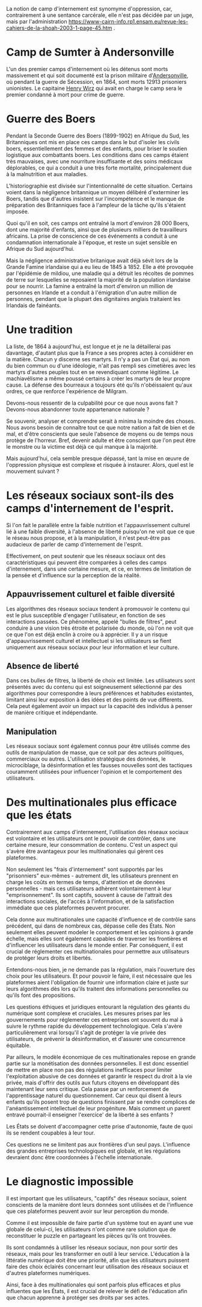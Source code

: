 La notion de camp d'internement est synomyme d'oppression, car, contrairement à une sentance carcérale, elle n'est pas décidée par un juge, mais par l'administration https://www-cairn-info.rp1.ensam.eu/revue-les-cahiers-de-la-shoah-2003-1-page-45.htm .

# Camp de Sumter à Andersonville
L'un des premier camps d'internement où les détenus sont morts massivement et qui soit documenté est la prison militaire d'[Andersonville](https://fr.wikipedia.org/wiki/Camp_d%27Andersonville), où pendant la guerre de Sécession, en 1864, sont morts 12913 prisoniers unionistes. Le capitaine [Henry Wirz](https://fr.wikipedia.org/wiki/Henry_Wirz) qui avait en charge le camp sera le premier condanné à mort pour crime de guerre.

# Guerre des Boers
Pendant la Seconde Guerre des Boers (1899-1902) en Afrique du Sud, les Britanniques ont mis en place ces camps dans le but d'isoler les civils boers, essentiellement des femmes et des enfants, pour briser le soutien logistique aux combattants boers. Les conditions dans ces camps étaient très mauvaises, avec une nourriture insuffisante et des soins médicaux déplorables, ce qui a conduit à une très forte mortalité, principalement due à la malnutrition et aux maladies.

L'historiographie est divisée sur l'intentionnalité de cette situation. Certains voient dans la négligence britannique un moyen délibéré d'exterminer les Boers, tandis que d'autres insistent sur l'incompétence et le manque de préparation des Britanniques face à l'ampleur de la tâche qu'ils s'étaient imposée.

Quoi qu'il en soit, ces camps ont entraîné la mort d'environ 28 000 Boers, dont une majorité d'enfants, ainsi que de plusieurs milliers de travailleurs africains. La prise de conscience de ces événements a conduit à une condamnation internationale à l'époque, et reste un sujet sensible en Afrique du Sud aujourd'hui.

Mais la négligence administrative britanique avait déjà sévit lors de la Grande Famine irlandaise qui a eu lieu de 1845 à 1852. Elle a été provoquée par l'épidémie de mildiou, une maladie qui a détruit les récoltes de pommes de terre sur lesquelles se reposaient la majorité de la population irlandaise pour se nourrir. 
La famine a entraîné la mort d'environ un million de personnes en Irlande et a conduit à l'émigration d'un autre million de personnes, pendant que la plupart des dignitaires anglais traitaient les Irlandais de fainéants.

# Une tradition
La liste, de 1864 à aujourd'hui, est longue et je ne la détaillerai pas davantage, d'autant plus que la France a ses propres actes à considérer en la matière. Chacun y discerne ses martyrs. Il n'y a pas un État qui, au nom du bien commun ou d'une idéologie, n'ait pas rempli ses cimetières avec les martyrs d'autres peuples tout en se revendiquant comme légitime. Le machiavélisme a même poussé certains à créer les martyrs de leur propre cause. La défense des bourreaux a toujours été qu'ils n'obéissaient qu'aux ordres, ce que renforce l'expérience de Milgram.

Devons-nous ressentir de la culpabilité pour ce que nous avons fait ? Devons-nous abandonner toute appartenance nationale ?

Se souvenir, analyser et comprendre serait à minima la moindre des choses. Nous avons besoin de connaître tout ce que notre nation a fait de bien et de mal, et d'être conscients que seule l'absence de moyens ou de temps nous protège de l'horreur. Bref, devenir adulte et être conscient que l'on peut être le monstre ou la victime est déjà ce qui manque à la majorité.

Mais aujourd'hui, cela semble presque dépassé, tant la mise en œuvre de l'oppression physique est complexe et risquée à instaurer. Alors, quel est le mouvement suivant ?

# Les réseaux sociaux sont-ils des camps d'internement de l'esprit.

Si l'on fait le parallèle entre la faible nutrition et l'appauvrissement culturel lié à une faible diversité, à l'absence de liberté puisqu'on ne voit que ce que le réseau nous propose, et à la manipulation, il n'est peut-être pas audacieux de parler de camp d'internement de l'esprit.

Effectivement, on peut soutenir que les réseaux sociaux ont des caractéristiques qui peuvent être comparées à celles des camps d'internement, dans une certaine mesure, et ce, en termes de limitation de la pensée et d'influence sur la perception de la réalité.

## Appauvrissement culturel et faible diversité
Les algorithmes des réseaux sociaux tendent à promouvoir le contenu qui est le plus susceptible d'engager l'utilisateur, en fonction de ses interactions passées. Ce phénomène, appelé "bulles de filtres", peut conduire à une vision très étroite et polarisée du monde, où l'on ne voit que ce que l'on est déjà enclin à croire ou à apprécier. Il y a un risque d'appauvrissement culturel et intellectuel si les utilisateurs se fient uniquement aux réseaux sociaux pour leur information et leur culture.

## Absence de liberté
Dans ces bulles de filtres, la liberté de choix est limitée. Les utilisateurs sont présentés avec du contenu qui est soigneusement sélectionné par des algorithmes pour correspondre à leurs préférences et habitudes existantes, limitant ainsi leur exposition à des idées et des points de vue différents. Cela peut également avoir un impact sur la capacité des individus à penser de manière critique et indépendante.

## Manipulation
Les réseaux sociaux sont également connus pour être utilisés comme des outils de manipulation de masse, que ce soit par des acteurs politiques, commerciaux ou autres. L'utilisation stratégique des données, le microciblage, la désinformation et les fausses nouvelles sont des tactiques couramment utilisées pour influencer l'opinion et le comportement des utilisateurs.

# Des multinationales plus efficace que les états
Contrairement aux camps d'internement, l'utilisation des réseaux sociaux est volontaire et les utilisateurs ont le pouvoir de contrôler, dans une certaine mesure, leur consommation de contenu. C'est un aspect qui s'avère être avantageux pour les multinationales qui gèrent ces plateformes.

Non seulement les "frais d'internement" sont supportés par les "prisonniers" eux-mêmes - autrement dit, les utilisateurs prennent en charge les coûts en termes de temps, d'attention et de données personnelles - mais ces utilisateurs adhèrent volontairement à leur "emprisonnement". Ils sont captifs, souvent à cause de l'attrait des interactions sociales, de l'accès à l'information, et de la satisfaction immédiate que ces plateformes peuvent procurer.

Cela donne aux multinationales une capacité d'influence et de contrôle sans précédent, qui dans de nombreux cas, dépasse celle des États. Non seulement elles peuvent modeler le comportement et les opinions à grande échelle, mais elles sont également capables de traverser les frontières et d'influencer les utilisateurs dans le monde entier. Par conséquent, il est crucial de réglementer ces multinationales pour permettre aux utilisateurs de protéger leurs droits et libertés.

Entendons-nous bien, je ne demande pas la régulation, mais l'ouverture des choix pour les utilisateurs. Et pour pouvoir le faire, il est nécessaire que les plateformes aient l'obligation de fournir une information claire et juste sur leurs algorithmes dès lors qu'ils traitent des informations personnelles ou qu'ils font des propositions.

Les questions éthiques et juridiques entourant la régulation des géants du numérique sont complexe et cruciales. Les mesures prises par les gouvernements pour réglementer ces entreprises ont souvent du mal à suivre le rythme rapide du développement technologique. Cela s'avère particulièrement vrai lorsqu'il s'agit de protéger la vie privée des utilisateurs, de prévenir la désinformation, et d'assurer une concurrence équitable.

Par ailleurs, le modèle économique de ces multinationales repose en grande partie sur la monétisation des données personnelles. Il est donc essentiel de mettre en place non pas des régulations inefficaces pour limiter l'exploitation abusive de ces données et garantir le respect du droit à la vie privée, mais d'offrir des outils aux futurs citoyens en développant dès maintenant leur sens critique. Cela passe par un renforcement de l'apprentissage naturel du questionnement.
Car ceux qui disent à leurs enfants qu'ils posent trop de questions finissent par se rendre complices de l'anéantissement intellectuel de leur progéniture. Mais comment un parent entravé pourrait-il enseigner l'exercice' de la liberté à ses enfants ?

Les États se doivent d'accompagner cette prise d'autonomie, faute de quoi ils se rendent coupables à leur tour.

Ces questions ne se limitent pas aux frontières d'un seul pays. L'influence des grandes entreprises technologiques est globale, et les régulations devraient donc être coordonnées à l'échelle internationale.

# Le diagnostic impossible

Il est important que les utilisateurs, "captifs" des réseaux sociaux, soient conscients de la manière dont leurs données sont utilisées et de l'influence que ces plateformes peuvent avoir sur leur perception du monde. 

Comme il est impossible de faire partie d'un système tout en ayant une vue globale de celui-ci, les utilisateurs n'ont comme rare solution que de reconstituer le puzzle en partageant les pièces qu'ils ont trouvées. 

Ils sont condamnés à utiliser les réseaux sociaux, non pour sortir des réseaux, mais pour les transformer en outil à leur service. L'éducation à la littératie numérique doit être une priorité, afin que les utilisateurs puissent faire des choix éclairés concernant leur utilisation des réseaux sociaux et d'autres plateformes numériques.

Ainsi, face à des multinationales qui sont parfois plus efficaces et plus influentes que les États, il est crucial de relever le défi de l'éducation afin que chacun apprenne à protéger ses droits par ses actes.
